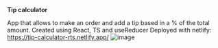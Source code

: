 **Tip calculator**

App that allows to make an order and add a tip based in a % of the total amount. Created using React, TS and useReducer
Deployed with netlify: https://tip-calculator-rts.netlify.app/
![image](https://github.com/user-attachments/assets/8b4f3796-d634-4979-b6d4-e09bec2bd508)
